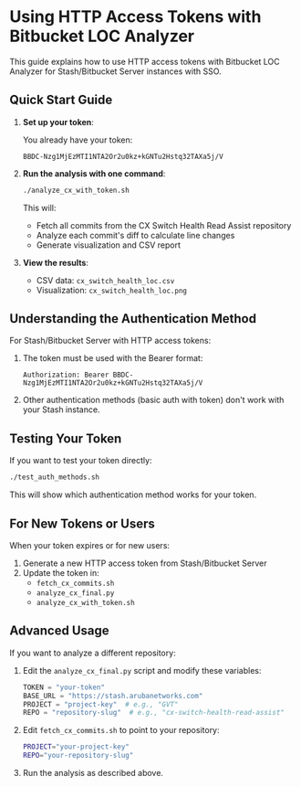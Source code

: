 # Using HTTP Access Tokens with Bitbucket LOC Analyzer

This guide explains how to use HTTP access tokens with Bitbucket LOC Analyzer for Stash/Bitbucket Server instances with SSO.

## Quick Start Guide

1. **Set up your token**:
   
   You already have your token:
   ```
   BBDC-Nzg1MjEzMTI1NTA2Or2u0kz+kGNTu2Hstq32TAXa5j/V
   ```

2. **Run the analysis with one command**:
   ```bash
   ./analyze_cx_with_token.sh
   ```
   
   This will:
   - Fetch all commits from the CX Switch Health Read Assist repository
   - Analyze each commit's diff to calculate line changes
   - Generate visualization and CSV report

3. **View the results**:
   - CSV data: `cx_switch_health_loc.csv`
   - Visualization: `cx_switch_health_loc.png`

## Understanding the Authentication Method

For Stash/Bitbucket Server with HTTP access tokens:

1. The token must be used with the Bearer format:
   ```
   Authorization: Bearer BBDC-Nzg1MjEzMTI1NTA2Or2u0kz+kGNTu2Hstq32TAXa5j/V
   ```

2. Other authentication methods (basic auth with token) don't work with your Stash instance.

## Testing Your Token

If you want to test your token directly:

```bash
./test_auth_methods.sh
```

This will show which authentication method works for your token.

## For New Tokens or Users

When your token expires or for new users:

1. Generate a new HTTP access token from Stash/Bitbucket Server
2. Update the token in:
   - `fetch_cx_commits.sh`
   - `analyze_cx_final.py`
   - `analyze_cx_with_token.sh`

## Advanced Usage

If you want to analyze a different repository:

1. Edit the `analyze_cx_final.py` script and modify these variables:
   ```python
   TOKEN = "your-token"
   BASE_URL = "https://stash.arubanetworks.com"
   PROJECT = "project-key"  # e.g., "GVT"
   REPO = "repository-slug"  # e.g., "cx-switch-health-read-assist"
   ```

2. Edit `fetch_cx_commits.sh` to point to your repository:
   ```bash
   PROJECT="your-project-key"
   REPO="your-repository-slug"
   ```

3. Run the analysis as described above.
